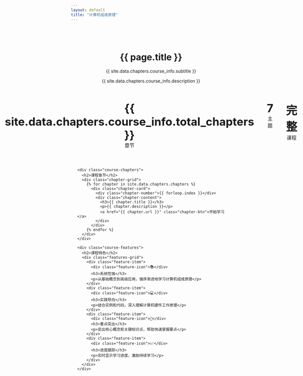 ```yaml
---
layout: default
title: "计算机组成原理"
---
```


<div class="course-homepage">
  <header>
    <h1>{{ page.title }}</h1>
    <p >{{ site.data.chapters.course_info.subtitle }}</p>
    <p >{{ site.data.chapters.course_info.description }}</p>
  </header>

  <div class="course-overview">
    <div class="course-stats">
      <div class="stat-item">
        <span class="stat-number">{{ site.data.chapters.course_info.total_chapters }}</span>
        <span class="stat-label">章节</span>
      </div>
      <div class="stat-item">
        <span class="stat-number">7</span>
        <span class="stat-label">主题</span>
      </div>
      <div class="stat-item">
        <span class="stat-number">完整</span>
        <span class="stat-label">课程</span>
      </div>
    </div>

    <div class="course-chapters">
      <h2>课程章节</h2>
      <div class="chapter-grid">
        {% for chapter in site.data.chapters.chapters %}
          <div class="chapter-card">
            <div class="chapter-number">{{ forloop.index }}</div>
            <div class="chapter-content">
              <h3>{{ chapter.title }}</h3>
              <p>{{ chapter.description }}</p>
              <a href="{{ chapter.url }}" class="chapter-btn">开始学习</a>
            </div>
          </div>
        {% endfor %}
      </div>
    </div>

    <div class="course-features">
      <h2>课程特色</h2>
      <div class="features-grid">
        <div class="feature-item">
          <div class="feature-icon">📚</div>
          <h3>系统性强</h3>
          <p>从基础概念到高级应用，循序渐进地学习计算机组成原理</p>
        </div>
        <div class="feature-item">
          <div class="feature-icon">💻</div>
          <h3>实践导向</h3>
          <p>结合实例和代码，深入理解计算机硬件工作原理</p>
        </div>
        <div class="feature-item">
          <div class="feature-icon">🎯</div>
          <h3>重点突出</h3>
          <p>突出核心概念和关键知识点，帮助快速掌握要点</p>
        </div>
        <div class="feature-item">
          <div class="feature-icon">📈</div>
          <h3>进度跟踪</h3>
          <p>实时显示学习进度，激励持续学习</p>
        </div>
      </div>
    </div>
  </div>
</div>

<style>
.course-homepage {
  max-width: 1200px;
  margin: 0 auto;
  padding: 40px 20px;
}

.course-header {
  text-align: center;
  margin-bottom: 60px;
}

.course-header h1 {
  font-size: 3em;
  margin: 0 0 10px 0;
  color: var(--headings);
}

.course-subtitle {
  font-size: 1.5em;
  color: var(--text-secondary);
  margin: 0 0 20px 0;
}

.course-description {
  font-size: 1.2em;
  color: var(--text);
  max-width: 600px;
  margin: 0 auto;
  line-height: 1.6;
}

.course-stats {
  display: flex;
  justify-content: center;
  gap: 40px;
  margin-bottom: 60px;
}

.stat-item {
  text-align: center;
}

.stat-number {
  display: block;
  font-size: 2.5em;
  font-weight: bold;
  color: var(--links);
}

.stat-label {
  color: var(--text-secondary);
  font-size: 1.1em;
}

.course-chapters {
  margin-bottom: 60px;
}

.course-chapters h2 {
  text-align: center;
  margin-bottom: 40px;
  color: var(--headings);
  font-size: 2em;
}

.chapter-grid {
  display: grid;
  grid-template-columns: repeat(auto-fit, minmax(300px, 1fr));
  gap: 30px;
}

.chapter-card {
  background: var(--bg-secondary);
  border-radius: 12px;
  padding: 25px;
  transition: all 0.3s ease;
  position: relative;
  overflow: hidden;
}

.chapter-card:hover {
  transform: translateY(-5px);
  box-shadow: 0 10px 30px rgba(0,0,0,0.1);
}

.chapter-number {
  position: absolute;
  top: 15px;
  right: 15px;
  width: 40px;
  height: 40px;
  background: var(--links);
  color: white;
  border-radius: 50%;
  display: flex;
  align-items: center;
  justify-content: center;
  font-weight: bold;
  font-size: 1.2em;
}

.chapter-content h3 {
  margin: 0 0 15px 0;
  color: var(--headings);
  font-size: 1.3em;
}

.chapter-content p {
  margin: 0 0 20px 0;
  color: var(--text);
  line-height: 1.6;
}

.chapter-btn {
  display: inline-block;
  padding: 10px 20px;
  background: var(--links);
  color: white;
  text-decoration: none;
  border-radius: 6px;
  transition: all 0.2s ease;
  font-weight: 500;
}

.chapter-btn:hover {
  background: var(--headings);
  transform: translateY(-2px);
}

.course-features {
  margin-top: 80px;
}

.course-features h2 {
  text-align: center;
  margin-bottom: 40px;
  color: var(--headings);
  font-size: 2em;
}

.features-grid {
  display: grid;
  grid-template-columns: repeat(auto-fit, minmax(250px, 1fr));
  gap: 30px;
}

.feature-item {
  text-align: center;
  padding: 30px 20px;
  background: var(--bg-secondary);
  border-radius: 12px;
  transition: all 0.3s ease;
}

.feature-item:hover {
  transform: translateY(-3px);
  box-shadow: 0 8px 25px rgba(0,0,0,0.1);
}

.feature-icon {
  font-size: 3em;
  margin-bottom: 20px;
}

.feature-item h3 {
  margin: 0 0 15px 0;
  color: var(--headings);
  font-size: 1.3em;
}

.feature-item p {
  margin: 0;
  color: var(--text);
  line-height: 1.6;
}

@media (max-width: 768px) {
  .course-header h1 {
    font-size: 2.5em;
  }
  
  .course-stats {
    flex-direction: column;
    gap: 20px;
  }
  
  .chapter-grid {
    grid-template-columns: 1fr;
  }
  
  .features-grid {
    grid-template-columns: 1fr;
  }
}
</style> 